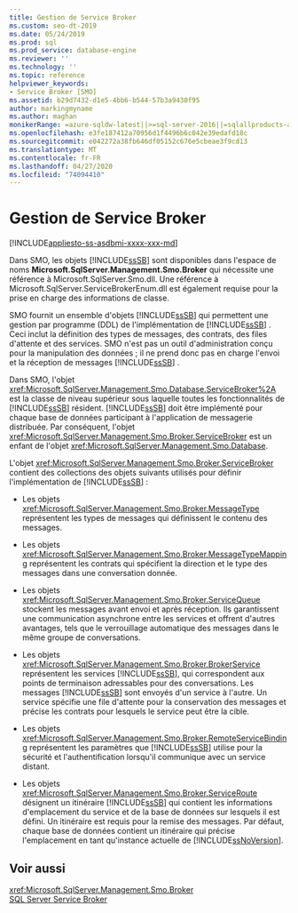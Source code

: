 ```yaml
---
title: Gestion de Service Broker
ms.custom: seo-dt-2019
ms.date: 05/24/2019
ms.prod: sql
ms.prod_service: database-engine
ms.reviewer: ''
ms.technology: ''
ms.topic: reference
helpviewer_keywords:
- Service Broker [SMO]
ms.assetid: b29d7432-d1e5-4bb6-b544-57b3a9430f95
author: markingmyname
ms.author: maghan
monikerRange: =azure-sqldw-latest||>=sql-server-2016||=sqlallproducts-allversions||>=sql-server-linux-2017||=azuresqldb-mi-current
ms.openlocfilehash: e3fe187412a70956d1f4496b6c042e39edafd18c
ms.sourcegitcommit: e042272a38fb646df05152c676e5cbeae3f9cd13
ms.translationtype: MT
ms.contentlocale: fr-FR
ms.lasthandoff: 04/27/2020
ms.locfileid: "74094410"
---
```

# <a name="managing-service-broker"></a>Gestion de Service Broker

[!INCLUDE[appliesto-ss-asdbmi-xxxx-xxx-md](../../../includes/appliesto-ss-asdbmi-xxxx-xxx-md.md)]

  Dans SMO, les objets [!INCLUDE[ssSB](../../../includes/sssb-md.md)] sont disponibles dans l'espace de noms **Microsoft.SqlServer.Management.Smo.Broker** qui nécessite une référence à Microsoft.SqlServer.Smo.dll. Une référence à Microsoft.SqlServer.ServiceBrokerEnum.dll est également requise pour la prise en charge des informations de classe.  
  
 SMO fournit un ensemble d'objets [!INCLUDE[ssSB](../../../includes/sssb-md.md)] qui permettent une gestion par programme (DDL) de l'implémentation de [!INCLUDE[ssSB](../../../includes/sssb-md.md)] . Ceci inclut la définition des types de messages, des contrats, des files d'attente et des services. SMO n'est pas un outil d'administration conçu pour la manipulation des données ; il ne prend donc pas en charge l'envoi et la réception de messages [!INCLUDE[ssSB](../../../includes/sssb-md.md)] .  
  
 Dans SMO, l'objet <xref:Microsoft.SqlServer.Management.Smo.Database.ServiceBroker%2A> est la classe de niveau supérieur sous laquelle toutes les fonctionnalités de [!INCLUDE[ssSB](../../../includes/sssb-md.md)] résident. [!INCLUDE[ssSB](../../../includes/sssb-md.md)] doit être implémenté pour chaque base de données participant à l'application de messagerie distribuée. Par conséquent, l'objet <xref:Microsoft.SqlServer.Management.Smo.Broker.ServiceBroker> est un enfant de l'objet <xref:Microsoft.SqlServer.Management.Smo.Database>.  
  
 L'objet <xref:Microsoft.SqlServer.Management.Smo.Broker.ServiceBroker> contient des collections des objets suivants utilisés pour définir l'implémentation de [!INCLUDE[ssSB](../../../includes/sssb-md.md)] :  
  
-   Les objets <xref:Microsoft.SqlServer.Management.Smo.Broker.MessageType> représentent les types de messages qui définissent le contenu des messages.  
  
-   Les objets <xref:Microsoft.SqlServer.Management.Smo.Broker.MessageTypeMapping> représentent les contrats qui spécifient la direction et le type des messages dans une conversation donnée.  
  
-   Les objets <xref:Microsoft.SqlServer.Management.Smo.Broker.ServiceQueue> stockent les messages avant envoi et après réception. Ils garantissent une communication asynchrone entre les services et offrent d'autres avantages, tels que le verrouillage automatique des messages dans le même groupe de conversations.  
  
-   Les objets <xref:Microsoft.SqlServer.Management.Smo.Broker.BrokerService> représentent les services [!INCLUDE[ssSB](../../../includes/sssb-md.md)], qui correspondent aux points de terminaison adressables pour des conversations. Les messages [!INCLUDE[ssSB](../../../includes/sssb-md.md)] sont envoyés d'un service à l'autre. Un service spécifie une file d'attente pour la conservation des messages et précise les contrats pour lesquels le service peut être la cible.  
  
-   Les objets <xref:Microsoft.SqlServer.Management.Smo.Broker.RemoteServiceBinding> représentent les paramètres que [!INCLUDE[ssSB](../../../includes/sssb-md.md)] utilise pour la sécurité et l'authentification lorsqu'il communique avec un service distant.  
  
-   Les objets <xref:Microsoft.SqlServer.Management.Smo.Broker.ServiceRoute> désignent un itinéraire [!INCLUDE[ssSB](../../../includes/sssb-md.md)] qui contient les informations d'emplacement du service et de la base de données sur lesquels il est défini. Un itinéraire est requis pour la remise des messages. Par défaut, chaque base de données contient un itinéraire qui précise l'emplacement en tant qu'instance actuelle de [!INCLUDE[ssNoVersion](../../../includes/ssnoversion-md.md)].  
  
## <a name="see-also"></a>Voir aussi  
 <xref:Microsoft.SqlServer.Management.Smo.Broker>   
 [SQL Server Service Broker](../../../database-engine/configure-windows/sql-server-service-broker.md)  
  
  

